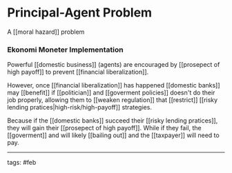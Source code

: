 # Principal-Agent Problem
A [[moral hazard]] problem


### Ekonomi Moneter Implementation
Powerful [[domestic business]] (agents) are encouraged by [[prosepect of high payoff]] to prevent [[financial liberalization]]. 

However, once [[financial liberalization]] has happened [[domestic banks]] may [[benefit]] if [[politician]] and [[goverment policies]] doesn't do their job properly, allowing them to [[weaken regulation]] that [[restrict]] [[risky lending pratices|high-risk/high-payoff]] strategies.

Because if the [[domestic banks]] succeed their [[risky lending pratices]], they will gain their  [[prosepect of high payoff]]. While if they fail, the [[goverment]] and will likely [[bailing out]] and the [[taxpayer]] will need to pay.






___
tags: #feb
